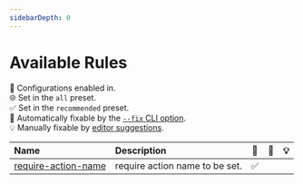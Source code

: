 ```yaml
---
sidebarDepth: 0
---
```


# Available Rules

💼 Configurations enabled in.\
🌐 Set in the `all` preset.\
✅ Set in the `recommended` preset.\
🔧 Automatically fixable by the [`--fix` CLI option](https://eslint.org/docs/user-guide/command-line-interface#--fix).\
💡 Manually fixable by [editor suggestions](https://eslint.org/docs/developer-guide/working-with-rules#providing-suggestions).

| Name                                                                                                | Description                    | 💼  | 🔧  | 💡  |
| :-------------------------------------------------------------------------------------------------- | :----------------------------- | :-: | :-: | :-: |
| [require-action-name](https://eslint-plugin-github-action.ntnyq.com/rules/require-action-name.html) | require action name to be set. | ✅  |     |     |
